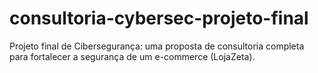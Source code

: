 # consultoria-cybersec-projeto-final
Projeto final de Cibersegurança: uma proposta de consultoria completa para fortalecer a segurança de um e-commerce (LojaZeta).
